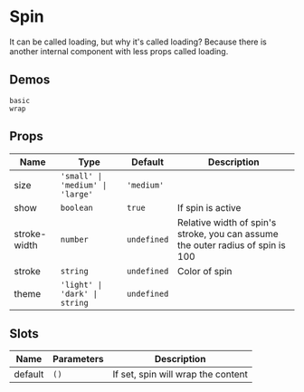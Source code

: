 # Spin
It can be called loading, but why it's called loading? Because there is another internal component with less props called loading.
## Demos
```demo
basic
wrap
```
## Props
|Name|Type|Default|Description|
|-|-|-|-|
|size|`'small' \| 'medium' \| 'large'`|`'medium'`||
|show|`boolean`|`true`|If spin is active|
|stroke-width|`number`|`undefined`|Relative width of spin's stroke, you can assume the outer radius of spin is 100|
|stroke|`string`|`undefined`|Color of spin|
|theme|`'light' \| 'dark' \| string`|`undefined`||

## Slots
|Name|Parameters|Description|
|-|-|-|
|default|`()`|If set, spin will wrap the content|